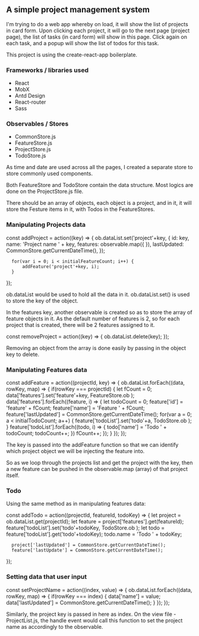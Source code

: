## A simple project management system 

I'm trying to do a web app whereby on load, it will show the list of projects in card form. Upon clicking each project, it will go to the next page (project page), the list of tasks (in card form) will show in this page. Click again on each task, and a popup will show the list of todos for this task. 

This project is using the create-react-app boilerplate. 

### Frameworks / libraries used

- React
- MobX
- Antd Design
- React-router
- Sass

### Observables / Stores

- CommonStore.js
- FeatureStore.js
- ProjectStore.js
- TodoStore.js

As time and date are used across all the pages, I created a separate store to store commonly used components. 

Both FeatureStore and TodoStore contain the data structure. Most logics are done on the ProjectStore.js file. 

There should be an array of objects, each object is a project, and in it, it will store the Festure items in it, with Todos in the FeatureStores.

### Manipulating Projects data

  const addProject = action((key) => {
      ob.dataList.set('project'+key, {
          id: key, 
          name: 'Project name ' + key,
          features:  observable.map({
          }),
          lastUpdated: CommonStore.getCurrentDateTime(),
      });

      for(var i = 0; i < initialFeatureCount; i++) {
          addFeature('project'+key, i);
      }
  });

ob.dataList would be used to hold all the data in it. ob.dataList.set() is used to store the key of the object.

In the features key, another observable is created so as to store the array of feature objects in it. As the default number of features is 2, so for each project that is created, there will be 2 features assigned to it. 

  const removeProject = action((key) => {
    ob.dataList.delete(key);
  });

Removing an object from the array is done easily by passing in the object key to delete. 

### Manipulating Features data

  const addFeature = action((projectId, key) => {
    ob.dataList.forEach((data, rowKey, map) => {
        if(rowKey === projectId) {
            let fCount = 0; 
            data['features'].set('feature'+key, 
                FeatureStore.ob
            );
            data['features'].forEach((feature, i) => {
                let todoCount = 0;
                feature['id'] = 'feature' + fCount;
                feature['name'] = 'Feature ' + fCount;
                feature['lastUpdated'] = CommonStore.getCurrentDateTime();
                for(var a = 0; a < initialTodoCount; a++) {
                    feature['todoList'].set('todo'+a, 
                        TodoStore.ob
                    );
                }
                feature['todoList'].forEach((todo, i) => {
                    todo['name'] = 'Todo ' + todoCount;
                    todoCount++;
                })
                fCount++;
            });
        }
    });
  });

The key is passed into the addFeature function so that we can identify which project object we will be injecting the feature into. 

So as we loop through the projects list and get the project with the key, then a new feature can be pushed in the observable.map (array) of that project itself. 

### Todo 

Using the same method as in manipulating features data: 

  const addTodo = action((projectId, featureId, todoKey) => {
      let project = ob.dataList.get(projectId);
      let feature = project['features'].get(featureId);
      feature['todoList'].set('todo'+todoKey, 
          TodoStore.ob
      );
      let todo = feature['todoList'].get('todo'+todoKey);
      todo.name = 'Todo ' + todoKey;

      project['lastUpdated'] = CommonStore.getCurrentDateTime();
      feature['lastUpdate'] = CommonStore.getCurrentDateTime();
  });

### Setting data that user input

  const setProjectName = action((index, value) => {
      ob.dataList.forEach((data, rowKey, map) => {
          if(rowKey === index) {
              data['name'] = value;
              data['lastUpdated'] = CommonStore.getCurrentDateTime();
          }
      });
  });

Similarly, the project key is passed in here as index. On the view file - ProjectList.js, the handle event would call this function to set the project name as accordingly to the observable. 